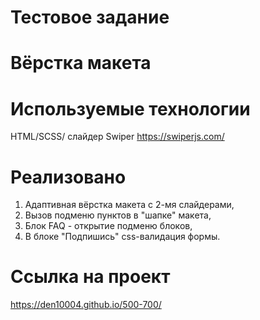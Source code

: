 # Тестовое задание
# Вёрстка макета
# Используемые технологии
HTML/SCSS/ слайдер Swiper
https://swiperjs.com/
# Реализовано
1. Адаптивная вёрстка макета с 2-мя слайдерами,
2. Вызов подменю пунктов в "шапке" макета,
3. Блок FAQ - открытие подменю блоков,
4. В блоке "Подпишись" css-валидация формы.

# Ссылка на проект
https://den10004.github.io/500-700/